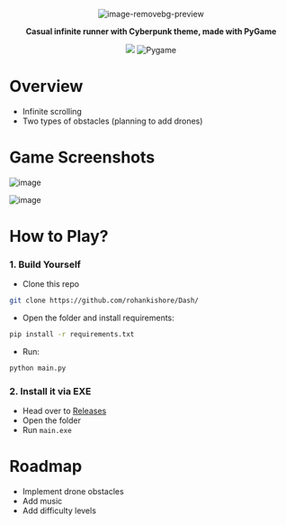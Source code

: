 <div align="center">
  
![image-removebg-preview](https://github.com/user-attachments/assets/088ac7a8-1a54-4817-a842-1baeb1551baa)

<b> Casual infinite runner with Cyberpunk theme, made with PyGame </b>

<img src="https://img.shields.io/badge/python%20-%2314354C.svg?&style=for-the-badge&logo=python&logoColor=white"/>  ![Pygame](https://img.shields.io/badge/Pygame-EF3939?style=for-the-badge&logo=Pygame&logoColor=white)

</div>

# Overview
- Infinite scrolling
- Two types of obstacles (planning to add drones)

# Game Screenshots

![image](https://github.com/user-attachments/assets/b60b6749-fea9-44b2-b55d-00dd890ea346)

![image](https://github.com/user-attachments/assets/6449af85-6f4b-4714-899e-f4022515fbef)


# How to Play?

### 1. Build Yourself
- Clone this repo
```bash
git clone https://github.com/rohankishore/Dash/
```
- Open the folder and install requirements:
```bash
pip install -r requirements.txt
```

- Run:
```bash
python main.py
```

### 2. Install it via EXE
- Head over to [Releases](https://github.com/rohankishore/Dash/releases/)
- Open the folder
- Run `main.exe`

# Roadmap
- Implement drone obstacles
- Add music
- Add difficulty levels